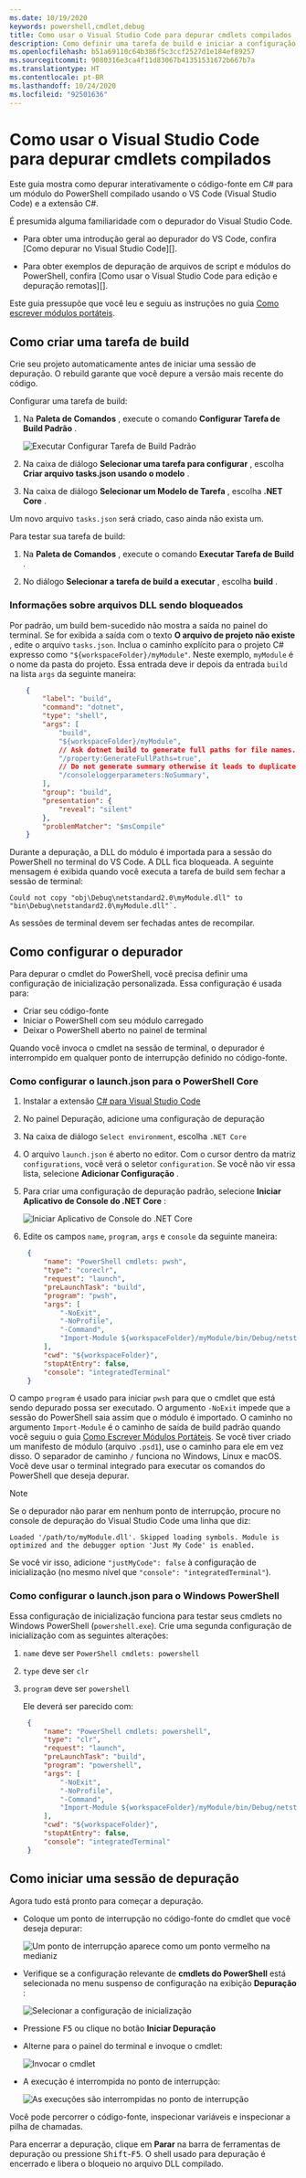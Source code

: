 ```yaml
---
ms.date: 10/19/2020
keywords: powershell,cmdlet,debug
title: Como usar o Visual Studio Code para depurar cmdlets compilados
description: Como definir uma tarefa de build e iniciar a configuração para um projeto PSModule no .NET Core
ms.openlocfilehash: b51a69110c64b386f5c3ccf2527d1e184ef89257
ms.sourcegitcommit: 9080316e3ca4f11d83067b41351531672b667b7a
ms.translationtype: HT
ms.contentlocale: pt-BR
ms.lasthandoff: 10/24/2020
ms.locfileid: "92501636"
---
```

# <a name="using-visual-studio-code-to-debug-compiled-cmdlets"></a>Como usar o Visual Studio Code para depurar cmdlets compilados

Este guia mostra como depurar interativamente o código-fonte em C# para um módulo do PowerShell compilado usando o VS Code (Visual Studio Code) e a extensão C#.

É presumida alguma familiaridade com o depurador do Visual Studio Code.

- Para obter uma introdução geral ao depurador do VS Code, confira [Como depurar no Visual Studio Code][].

- Para obter exemplos de depuração de arquivos de script e módulos do PowerShell, confira [Como usar o Visual Studio Code para edição e depuração remotas][].

Este guia pressupõe que você leu e seguiu as instruções no guia [Como escrever módulos portáteis][].

## <a name="creating-a-build-task"></a>Como criar uma tarefa de build

Crie seu projeto automaticamente antes de iniciar uma sessão de depuração. O rebuild garante que você depure a versão mais recente do código.

Configurar uma tarefa de build:

1. Na **Paleta de Comandos** , execute o comando **Configurar Tarefa de Build Padrão** .

   ![Executar Configurar Tarefa de Build Padrão](media/using-vscode-for-debugging-compiled-cmdlets/configure-default-build-task.png)

1. Na caixa de diálogo **Selecionar uma tarefa para configurar** , escolha **Criar arquivo tasks.json usando o modelo** .

1. Na caixa de diálogo **Selecionar um Modelo de Tarefa** , escolha **.NET Core** .

Um novo arquivo `tasks.json` será criado, caso ainda não exista um.

Para testar sua tarefa de build:

1. Na **Paleta de Comandos** , execute o comando **Executar Tarefa de Build** .

1. No diálogo **Selecionar a tarefa de build a executar** , escolha **build** .

### <a name="information-about-dll-files-being-locked"></a>Informações sobre arquivos DLL sendo bloqueados

Por padrão, um build bem-sucedido não mostra a saída no painel do terminal. Se for exibida a saída com o texto **O arquivo de projeto não existe** , edite o arquivo `tasks.json`. Inclua o caminho explícito para o projeto C# expresso como `"${workspaceFolder}/myModule"`. Neste exemplo, `myModule` é o nome da pasta do projeto. Essa entrada deve ir depois da entrada `build` na lista `args` da seguinte maneira:

```json
    {
        "label": "build",
        "command": "dotnet",
        "type": "shell",
        "args": [
            "build",
            "${workspaceFolder}/myModule",
            // Ask dotnet build to generate full paths for file names.
            "/property:GenerateFullPaths=true",
            // Do not generate summary otherwise it leads to duplicate errors in Problems panel
            "/consoleloggerparameters:NoSummary",
        ],
        "group": "build",
        "presentation": {
            "reveal": "silent"
        },
        "problemMatcher": "$msCompile"
    }
```

Durante a depuração, a DLL do módulo é importada para a sessão do PowerShell no terminal do VS Code. A DLL fica bloqueada. A seguinte mensagem é exibida quando você executa a tarefa de build sem fechar a sessão de terminal:

```Output
Could not copy "obj\Debug\netstandard2.0\myModule.dll" to "bin\Debug\netstandard2.0\myModule.dll"`.
```

As sessões de terminal devem ser fechadas antes de recompilar.

## <a name="setting-up-the-debugger"></a>Como configurar o depurador

Para depurar o cmdlet do PowerShell, você precisa definir uma configuração de inicialização personalizada. Essa configuração é usada para:

- Criar seu código-fonte
- Iniciar o PowerShell com seu módulo carregado
- Deixar o PowerShell aberto no painel de terminal

Quando você invoca o cmdlet na sessão de terminal, o depurador é interrompido em qualquer ponto de interrupção definido no código-fonte.

### <a name="configuring-launchjson-for-powershell-core"></a>Como configurar o launch.json para o PowerShell Core

1. Instalar a extensão [C# para Visual Studio Code][]

1. No painel Depuração, adicione uma configuração de depuração

1. Na caixa de diálogo `Select environment`, escolha `.NET Core`

1. O arquivo `launch.json` é aberto no editor. Com o cursor dentro da matriz `configurations`, você verá o seletor `configuration`. Se você não vir essa lista, selecione **Adicionar Configuração** .

1. Para criar uma configuração de depuração padrão, selecione **Iniciar Aplicativo de Console do .NET Core** :

   ![Iniciar Aplicativo de Console do .NET Core](media/using-vscode-for-debugging-compiled-cmdlets/add-configuration-dialog.png)

1. Edite os campos `name`, `program`, `args` e `console` da seguinte maneira:

   ```json
    {
        "name": "PowerShell cmdlets: pwsh",
        "type": "coreclr",
        "request": "launch",
        "preLaunchTask": "build",
        "program": "pwsh",
        "args": [
            "-NoExit",
            "-NoProfile",
            "-Command",
            "Import-Module ${workspaceFolder}/myModule/bin/Debug/netstandard2.0/myModule.dll",
        ],
        "cwd": "${workspaceFolder}",
        "stopAtEntry": false,
        "console": "integratedTerminal"
    }
   ```

O campo `program` é usado para iniciar `pwsh` para que o cmdlet que está sendo depurado possa ser executado. O argumento `-NoExit` impede que a sessão do PowerShell saia assim que o módulo é importado.
O caminho no argumento `Import-Module` é o caminho de saída de build padrão quando você seguiu o guia [Como Escrever Módulos Portáteis][]. Se você tiver criado um manifesto de módulo (arquivo `.psd1`), use o caminho para ele em vez disso. O separador de caminho `/` funciona no Windows, Linux e macOS. Você deve usar o terminal integrado para executar os comandos do PowerShell que deseja depurar.

> [!NOTE]
> Se o depurador não parar em nenhum ponto de interrupção, procure no console de depuração do Visual Studio Code uma linha que diz:
>
> ```
> Loaded '/path/to/myModule.dll'. Skipped loading symbols. Module is optimized and the debugger option 'Just My Code' is enabled.
> ```
>
> Se você vir isso, adicione `"justMyCode": false` à configuração de inicialização (no mesmo nível que `"console": "integratedTerminal"`).

### <a name="configuring-launchjson-for-windows-powershell"></a>Como configurar o launch.json para o Windows PowerShell

Essa configuração de inicialização funciona para testar seus cmdlets no Windows PowerShell (`powershell.exe`).
Crie uma segunda configuração de inicialização com as seguintes alterações:

1. `name` deve ser `PowerShell cmdlets: powershell`

1. `type` deve ser `clr`

1. `program` deve ser `powershell`

   Ele deverá ser parecido com:

   ```json
    {
        "name": "PowerShell cmdlets: powershell",
        "type": "clr",
        "request": "launch",
        "preLaunchTask": "build",
        "program": "powershell",
        "args": [
            "-NoExit",
            "-NoProfile",
            "-Command",
            "Import-Module ${workspaceFolder}/myModule/bin/Debug/netstandard2.0/myModule.dll",
        ],
        "cwd": "${workspaceFolder}",
        "stopAtEntry": false,
        "console": "integratedTerminal"
    }
   ```

## <a name="launching-a-debugging-session"></a>Como iniciar uma sessão de depuração

Agora tudo está pronto para começar a depuração.

- Coloque um ponto de interrupção no código-fonte do cmdlet que você deseja depurar:

  ![Um ponto de interrupção aparece como um ponto vermelho na medianiz](media/using-vscode-for-debugging-compiled-cmdlets/set-breakpoint.png)

- Verifique se a configuração relevante de **cmdlets do PowerShell** está selecionada no menu suspenso de configuração na exibição **Depuração** :

  ![Selecionar a configuração de inicialização](media/using-vscode-for-debugging-compiled-cmdlets/select-launch-configuration.png)

- Pressione <kbd>F5</kbd> ou clique no botão **Iniciar Depuração**

- Alterne para o painel do terminal e invoque o cmdlet:

  ![Invocar o cmdlet](media/using-vscode-for-debugging-compiled-cmdlets/invoke-the-cmdlet.png)

- A execução é interrompida no ponto de interrupção:

  ![As execuções são interrompidas no ponto de interrupção](media/using-vscode-for-debugging-compiled-cmdlets/stopped-at-breakpoint.png)

Você pode percorrer o código-fonte, inspecionar variáveis e inspecionar a pilha de chamadas.

Para encerrar a depuração, clique em **Parar** na barra de ferramentas de depuração ou pressione <kbd>Shift</kbd>-<kbd>F5</kbd>. O shell usado para depuração é encerrado e libera o bloqueio no arquivo DLL compilado.

<!-- reference links -->
[Depurar no Visual Studio Code]: https://code.visualstudio.com/docs/editor/debugging
[Usando o Visual Studio Code para edição e depuração remotas]: using-vscode-for-remote-editing-and-debugging.md
[Como Escrever Módulos Portáteis]: ../writing-portable-modules.md
[C# para Visual Studio Code]: https://marketplace.visualstudio.com/items?itemName=ms-dotnettools.csharp
